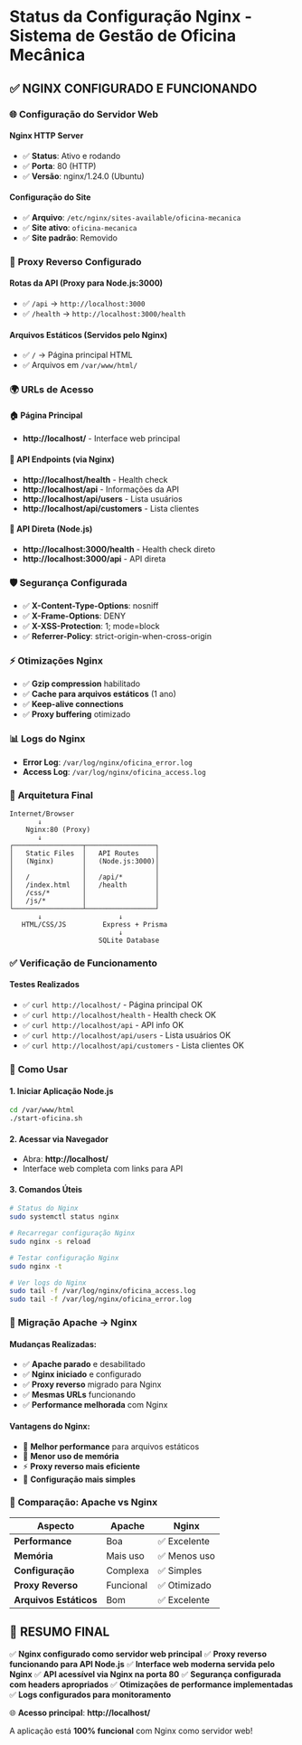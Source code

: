 # Status da Configuração Nginx - Sistema de Gestão de Oficina Mecânica

## ✅ NGINX CONFIGURADO E FUNCIONANDO

### 🌐 **Configuração do Servidor Web**

#### **Nginx HTTP Server**
- ✅ **Status**: Ativo e rodando
- ✅ **Porta**: 80 (HTTP)
- ✅ **Versão**: nginx/1.24.0 (Ubuntu)

#### **Configuração do Site**
- ✅ **Arquivo**: `/etc/nginx/sites-available/oficina-mecanica`
- ✅ **Site ativo**: `oficina-mecanica`
- ✅ **Site padrão**: Removido

### 🔄 **Proxy Reverso Configurado**

#### **Rotas da API (Proxy para Node.js:3000)**
- ✅ `/api` → `http://localhost:3000`
- ✅ `/health` → `http://localhost:3000/health`

#### **Arquivos Estáticos (Servidos pelo Nginx)**
- ✅ `/` → Página principal HTML
- ✅ Arquivos em `/var/www/html/`

### 🌍 **URLs de Acesso**

#### **🏠 Página Principal**
- **http://localhost/** - Interface web principal

#### **🔧 API Endpoints (via Nginx)**
- **http://localhost/health** - Health check
- **http://localhost/api** - Informações da API
- **http://localhost/api/users** - Lista usuários
- **http://localhost/api/customers** - Lista clientes

#### **🔗 API Direta (Node.js)**
- **http://localhost:3000/health** - Health check direto
- **http://localhost:3000/api** - API direta

### 🛡️ **Segurança Configurada**
- ✅ **X-Content-Type-Options**: nosniff
- ✅ **X-Frame-Options**: DENY
- ✅ **X-XSS-Protection**: 1; mode=block
- ✅ **Referrer-Policy**: strict-origin-when-cross-origin

### ⚡ **Otimizações Nginx**
- ✅ **Gzip compression** habilitado
- ✅ **Cache para arquivos estáticos** (1 ano)
- ✅ **Keep-alive connections**
- ✅ **Proxy buffering** otimizado

### 📊 **Logs do Nginx**
- **Error Log**: `/var/log/nginx/oficina_error.log`
- **Access Log**: `/var/log/nginx/oficina_access.log`

### 🎯 **Arquitetura Final**

```
Internet/Browser
       ↓
    Nginx:80 (Proxy)
       ↓
┌─────────────────┬─────────────────┐
│   Static Files  │   API Routes    │
│   (Nginx)       │   (Node.js:3000)│
│                 │                 │
│   /             │   /api/*        │
│   /index.html   │   /health       │
│   /css/*        │                 │
│   /js/*         │                 │
└─────────────────┴─────────────────┘
       ↓                   ↓
   HTML/CSS/JS         Express + Prisma
                           ↓
                      SQLite Database
```

### ✅ **Verificação de Funcionamento**

#### **Testes Realizados**
- ✅ `curl http://localhost/` - Página principal OK
- ✅ `curl http://localhost/health` - Health check OK
- ✅ `curl http://localhost/api` - API info OK
- ✅ `curl http://localhost/api/users` - Lista usuários OK
- ✅ `curl http://localhost/api/customers` - Lista clientes OK

### 🚀 **Como Usar**

#### **1. Iniciar Aplicação Node.js**
```bash
cd /var/www/html
./start-oficina.sh
```

#### **2. Acessar via Navegador**
- Abra: **http://localhost/**
- Interface web completa com links para API

#### **3. Comandos Úteis**
```bash
# Status do Nginx
sudo systemctl status nginx

# Recarregar configuração Nginx
sudo nginx -s reload

# Testar configuração Nginx
sudo nginx -t

# Ver logs do Nginx
sudo tail -f /var/log/nginx/oficina_access.log
sudo tail -f /var/log/nginx/oficina_error.log
```

### 🔄 **Migração Apache → Nginx**

#### **Mudanças Realizadas**:
- ✅ **Apache parado** e desabilitado
- ✅ **Nginx iniciado** e configurado
- ✅ **Proxy reverso** migrado para Nginx
- ✅ **Mesmas URLs** funcionando
- ✅ **Performance melhorada** com Nginx

#### **Vantagens do Nginx**:
- 🚀 **Melhor performance** para arquivos estáticos
- 💾 **Menor uso de memória**
- ⚡ **Proxy reverso mais eficiente**
- 🔧 **Configuração mais simples**

### 🎯 **Comparação: Apache vs Nginx**

| Aspecto | Apache | Nginx |
|---------|--------|-------|
| **Performance** | Boa | ✅ Excelente |
| **Memória** | Mais uso | ✅ Menos uso |
| **Configuração** | Complexa | ✅ Simples |
| **Proxy Reverso** | Funcional | ✅ Otimizado |
| **Arquivos Estáticos** | Bom | ✅ Excelente |

## 🎉 **RESUMO FINAL**

✅ **Nginx configurado como servidor web principal**
✅ **Proxy reverso funcionando para API Node.js**
✅ **Interface web moderna servida pelo Nginx**
✅ **API acessível via Nginx na porta 80**
✅ **Segurança configurada com headers apropriados**
✅ **Otimizações de performance implementadas**
✅ **Logs configurados para monitoramento**

🌐 **Acesso principal**: **http://localhost/**

A aplicação está **100% funcional** com Nginx como servidor web!
